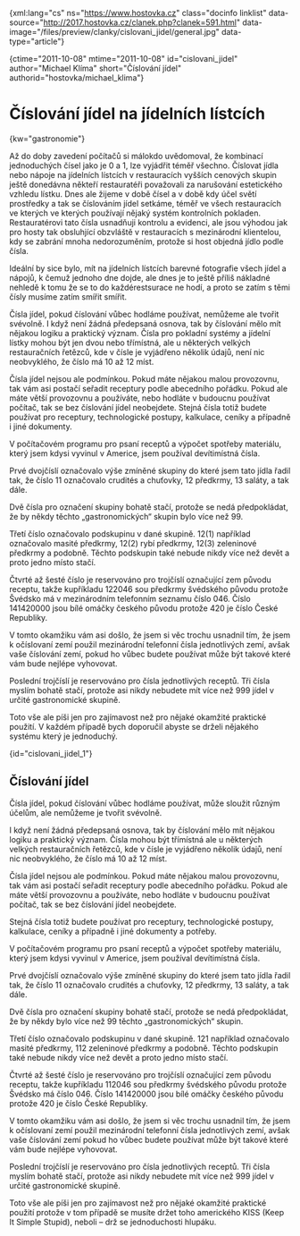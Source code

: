 
{xml:lang="cs" ns="https://www.hostovka.cz" class="docinfo linklist" data-source="http://2017.hostovka.cz/clanek.php?clanek=591.html" data-image="/files/preview/clanky/cislovani_jidel/general.jpg" data-type="article"}

{ctime="2011-10-08" mtime="2011-10-08" id="cislovani\_jidel" author="Michael Klíma" short="Číslování jídel" authorid="hostovka/michael\_klima"}

# Číslování jídel na jídelních lístcích

<!-- generated attribute kw by user_udpatekw.sh on 2020-04-21, do not edit -->

{kw="gastronomie"}

Až do doby zavedení počítačů si málokdo uvědomoval, že kombinací jednoduchých čísel jako je 0 a 1, lze vyjádřit téměř všechno. Číslovat jídla nebo nápoje na jídelních lístcích v restauracích vyšších cenových skupin ještě donedávna někteří restauratéři považovali za narušování estetického vzhledu lístku. Dnes ale žijeme v době čísel a v době kdy účel světí prostředky a tak se číslováním jídel setkáme, téměř ve všech restauracích ve kterých ve kterých používají nějaký systém kontrolních pokladen. Restauratérovi tato čísla usnadňuji kontrolu a evidenci, ale jsou výhodou jak pro hosty tak obsluhjící obzvláště v restauracích s mezinárodní klientelou, kdy se zabrání mnoha nedorozuměním, protože si host objedná jídlo podle čísla.

Ideální by sice bylo, mít na jídelních lístcích barevné fotografie všech jídel a nápojů, k čemuž jednoho dne dojde, ale dnes je to ještě příliš nákladné nehledě k tomu že se to do každérestsurace ne hodí, a proto se zatím s těmi čísly musíme zatím smířit smířit.

Čísla jídel, pokud číslování vůbec hodláme používat, nemůžeme ale tvořit svévolně. I když není žádná předepsaná osnova, tak by číslování mělo mít nějakou logiku a praktický význam. Čísla pro pokladní systémy a jídelní lístky mohou být jen dvou nebo třímístná, ale u některých velkých restauračních řetězců, kde v čísle je vyjádřeno několik údajů, není nic neobvyklého, že číslo má 10 až 12 míst.

Čísla jídel nejsou ale podmínkou. Pokud máte nějakou malou provozovnu, tak vám asi postačí seřadit receptury podle abecedního pořádku. Pokud ale máte větší provozovnu a používáte, nebo hodláte v budoucnu používat počítač, tak se bez číslování jídel neobejdete. Stejná čísla totiž budete používat pro receptury, technologické postupy, kalkulace, ceníky a případně i jiné dokumenty. 

V počítačovém programu pro psaní receptů a výpočet spotřeby materiálu, který jsem kdysi vyvinul v Americe, jsem používal devítimístná čísla. 

Prvé dvojčíslí označovalo výše zmíněné skupiny do které jsem tato jídla řadil tak, že číslo 11 označovalo crudités a chuťovky, 12 předkrmy, 13 saláty, a tak dále. 

Dvě čísla pro označení skupiny bohatě stačí, protože se nedá předpokládat, že by někdy těchto „gastronomických“ skupin bylo více než 99.

Třetí číslo označovalo podskupinu v dané skupině. 12(1) například označovalo masité předkrmy, 12(2) rybí předkrmy, 12(3) zeleninové předkrmy a podobně. Těchto podskupin také nebude nikdy více než devět a proto jedno místo stačí.

Čtvrté až šesté číslo je reservováno pro trojčíslí označující zem původu receptu, takže kupříkladu 122046 sou předkrmy švédského původu protože Švédsko má v mezinárodním telefonním seznamu číslo 046. Číslo 141420000 jsou bílé omáčky českého původu protože 420 je číslo České Republiky. 

V tomto okamžiku vám asi došlo, že jsem si věc trochu usnadnil tím, že jsem k očíslovaní zemí použil mezinárodní telefonní čísla jednotlivých zemí, avšak vaše číslování zemí, pokud ho vůbec budete používat může být takové které vám bude nejlépe vyhovovat.

Poslední trojčíslí je reservováno pro čísla jednotlivých receptů. Tři čísla myslím bohatě stačí, protože asi nikdy nebudete mít více než 999 jídel v určité gastronomické skupině.

Toto vše ale píši jen pro zajímavost než pro nějaké okamžité praktické použití. V každém případě bych doporučil abyste se drželi nějakého systému který je jednoduchý.

{id="cislovani\_jidel\_1"}

## Číslování jídel

Čísla jídel, pokud číslování vůbec hodláme používat, může sloužit různým účelům, ale nemůžeme je tvořit svévolně.

I když není žádná předepsaná osnova, tak by číslování mělo mít nějakou logiku a praktický význam. Čísla mohou být třímístná ale u některých velkých restauračních řetězců, kde v čísle je vyjádřeno několik údajů, není nic neobvyklého, že číslo má 10 až 12 míst.

Čísla jídel nejsou ale podmínkou. Pokud máte nějakou malou provozovnu, tak vám asi postačí seřadit receptury podle abecedního pořádku. Pokud ale máte větší provozovnu a používáte, nebo hodláte v budoucnu používat počítač, tak se bez číslování jídel neobejdete. 

Stejná čísla totiž budete používat pro receptury, technologické postupy, kalkulace, ceníky a případně i jiné dokumenty a potřeby.

V počítačovém programu pro psaní receptů a výpočet spotřeby materiálu, který jsem kdysi vyvinul v Americe, jsem používal devítimístná čísla. 

Prvé dvojčíslí označovalo výše zmíněné skupiny do které jsem tato jídla řadil tak, že číslo 11 označovalo crudités a chuťovky, 12 předkrmy, 13 saláty, a tak dále. 

Dvě čísla pro označení skupiny bohatě stačí, protože se nedá předpokládat, že by někdy bylo více než 99 těchto „gastronomických“ skupin.

Třetí číslo označovalo podskupinu v dané skupině. 121 například označovalo masité předkrmy, 112 zeleninové předkrmy a podobně. Těchto podskupin také nebude nikdy více než devět a proto jedno místo stačí.

Čtvrté až šesté číslo je reservováno pro trojčíslí označující zem původu receptu, takže kupříkladu 112046 sou předkrmy švédského původu protože Švédsko má číslo 046. Číslo 141420000 jsou bílé omáčky českého původu protože 420 je číslo České Republiky.

V tomto okamžiku vám asi došlo, že jsem si věc trochu usnadnil tím, že jsem k očíslovaní zemí použil mezinárodní telefonní čísla jednotlivých zemí, avšak vaše číslování zemí pokud ho vůbec budete používat může být takové které vám bude nejlépe vyhovovat.

Poslední trojčíslí je reservováno pro čísla jednotlivých receptů. Tři čísla myslím bohatě stačí, protože asi nikdy nebudete mít více než 999 jídel v určité gastronomické skupině.

Toto vše ale píši jen pro zajímavost než pro nějaké okamžité praktické použití protože v tom případě se musíte držet toho amerického KISS (Keep It Simple Stupid), neboli – drž se jednoduchosti hlupáku.

